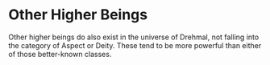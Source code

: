 # Other Higher Beings

Other higher beings do also exist in the universe of Drehmal, not falling into the category of Aspect or Deity. These tend to be more powerful than either of those better-known classes.
